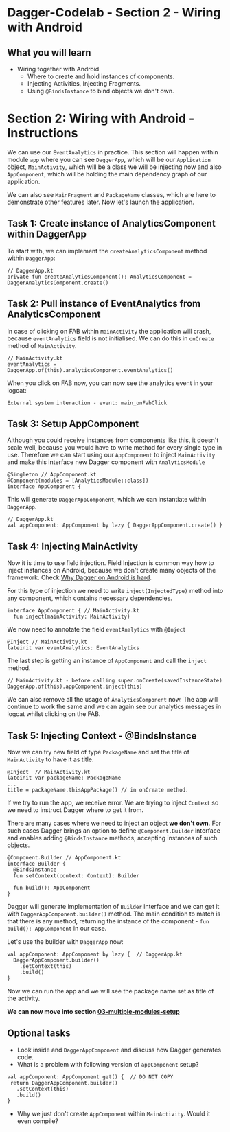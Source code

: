 
# Dagger-Codelab - Section 2 - Wiring with Android  
  
## What you will learn  
- Wiring together with Android  
  - Where to create and hold instances of components.  
  - Injecting Activities, Injecting Fragments.  
  - Using `@BindsInstance` to bind objects we don't own.  
  
# Section 2: Wiring with Android - Instructions  
We can use our `EventAnalytics` in practice. This section will happen within module `app` where you can see `DaggerApp`, which will be our `Application` object, `MainActivity`, which will be a class we will be injecting now and also `AppComponent`, which will be holding the main dependency graph of our application.

We can also see `MainFragment` and `PackageName` classes, which are here to demonstrate other features later. Now let's launch the application.

## Task 1: Create instance of AnalyticsComponent within DaggerApp
To start with, we can implement the `createAnalyticsComponent` method within `DaggerApp`:
```
// DaggerApp.kt
private fun createAnalyticsComponent(): AnalyticsComponent = DaggerAnalyticsComponent.create()
```

## Task 2: Pull instance of EventAnalytics from AnalyticsComponent
In case of clicking on FAB within `MainActivity` the application will crash, because `eventAnalytics` field is not initialised. We can do this in `onCreate` method of `MainActivity`.

```
// MainActivity.kt
eventAnalytics = DaggerApp.of(this).analyticsComponent.eventAnalytics()
```
When you click on FAB now, you can now see the analytics event in your logcat:
```
External system interaction - event: main_onFabClick
```
## Task 3: Setup AppComponent
Although you could receive instances from components like this, it doesn't scale well, because you would have to write method for every single type in use. Therefore we can start using our `AppComponent` to inject `MainActivity` and make this interface new Dagger component with `AnalyticsModule`
```
@Singleton // AppComponent.kt
@Component(modules = [AnalyticsModule::class])
interface AppComponent {
```

This will generate `DaggerAppComponent`, which we can instantiate within `DaggerApp`.
```
// DaggerApp.kt
val appComponent: AppComponent by lazy { DaggerAppComponent.create() }
```

## Task 4: Injecting MainActivity
Now it is time to use field injection. Field Injection is common way how to inject instances on Android, because we don't create many objects of the framework. Check [Why Dagger on Android is hard]([https://dagger.dev/android](https://dagger.dev/android)).

For this type of injection we need to write `inject(InjectedType)` method into any component, which contains necessary dependencies.

```
interface AppComponent { // MainActivity.kt
  fun inject(mainActivity: MainActivity)
```

We now need to annotate the field `eventAnalytics` with `@Inject`
```
@Inject // MainActivity.kt
lateinit var eventAnalytics: EventAnalytics
```
The last step is getting an instance of `AppComponent` and call the `inject` method.
```
// MainActivity.kt - before calling super.onCreate(savedInstanceState)
DaggerApp.of(this).appComponent.inject(this)
```
We can also remove all the usage of `AnalyticsComponent` now. The app will continue to work the same and we can again see our analytics messages in logcat whilst clicking on the FAB.

## Task 5: Injecting Context - @BindsInstance
Now we can try new field of type `PackageName` and set the title of `MainActivity` to have it as title.
```
@Inject  // MainActivity.kt
lateinit var packageName: PackageName
...
title = packageName.thisAppPackage() // in onCreate method.
```
If we try to run the app, we receive error. We are trying to inject `Context` so we need to instruct Dagger where to get it from.

There are many cases where we need to inject an object **we don't own**. For such cases Dagger brings an option to define `@Component.Builder` interface and enables adding `@BindsInstance` methods, accepting instances of such objects.

```
@Component.Builder // AppComponent.kt
interface Builder {
  @BindsInstance
  fun setContext(context: Context): Builder

  fun build(): AppComponent
}
```
Dagger will generate implementation of `Builder` interface and we can get it with `DaggerAppComponent.builder()` method. The main condition to match is that there is any method, returning the instance of the component -  `fun build(): AppComponent` in our case.

Let's use the builder with `DaggerApp` now:
```
val appComponent: AppComponent by lazy {  // DaggerApp.kt
  DaggerAppComponent.builder()
    .setContext(this)
    .build()
}
```
Now we can run the app and we will see the package name set as title of the activity.

**We can now move into section [03-multiple-modules-setup](https://github.com/jraska/Dagger-Codelab/tree/03-multiple-modules-setup)**

## Optional tasks
- Look inside and `DaggerAppComponent` and discuss how Dagger generates code.
- What is a problem with following version of `appComponent` setup?
 ```
 val appComponent: AppComponent get() {  // DO NOT COPY
  return DaggerAppComponent.builder()
    .setContext(this)
    .build()
}
```
- Why we just don't create `AppComponent` within `MainActivity`. Would it even compile?
